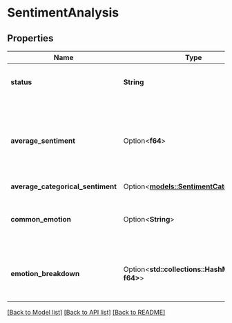 # SentimentAnalysis

## Properties

Name | Type | Description | Notes
------------ | ------------- | ------------- | -------------
**status** | **String** | Status of the sentiment analysis job | 
**average_sentiment** | Option<**f64**> | Average sentiment score across the entire call (0-1, where 1 is most positive) | [optional]
**average_categorical_sentiment** | Option<[**models::SentimentCategory**](SentimentCategory.md)> |  | [optional]
**common_emotion** | Option<**String**> | Most frequently detected emotion throughout the call | [optional]
**emotion_breakdown** | Option<**std::collections::HashMap<String, f64>**> | Detailed breakdown of emotions detected with their frequencies | [optional]

[[Back to Model list]](../README.md#documentation-for-models) [[Back to API list]](../README.md#documentation-for-api-endpoints) [[Back to README]](../README.md)


